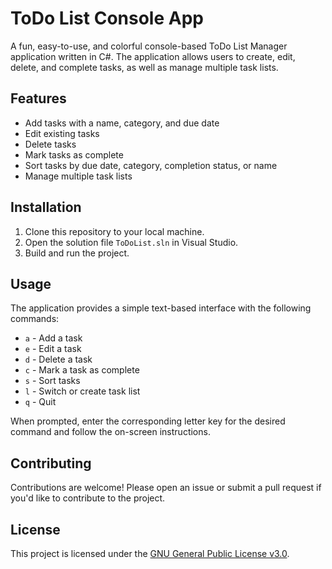 # ToDo List Console App

A fun, easy-to-use, and colorful console-based ToDo List Manager application written in C#. The application allows users to create, edit, delete, and complete tasks, as well as manage multiple task lists.

## Features

- Add tasks with a name, category, and due date
- Edit existing tasks
- Delete tasks
- Mark tasks as complete
- Sort tasks by due date, category, completion status, or name
- Manage multiple task lists

## Installation

1. Clone this repository to your local machine.
2. Open the solution file `ToDoList.sln` in Visual Studio.
3. Build and run the project.

## Usage

The application provides a simple text-based interface with the following commands:

- `a` - Add a task
- `e` - Edit a task
- `d` - Delete a task
- `c` - Mark a task as complete
- `s` - Sort tasks
- `l` - Switch or create task list
- `q` - Quit

When prompted, enter the corresponding letter key for the desired command and follow the on-screen instructions.

## Contributing

Contributions are welcome! Please open an issue or submit a pull request if you'd like to contribute to the project.

## License

This project is licensed under the [GNU General Public License v3.0](https://www.gnu.org/licenses/gpl-3.0.en.html).
